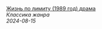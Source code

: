 <!--2024-08-15 14:00:40-->
<div class="yb">
  <a class="nodecor" href="/posts.html?filmy/jizn_po_limitu_1989_god_drama">
    <img class="preview" data-videoid="kF5g3jOjxWg" src="https://i4.ytimg.com/vi/kF5g3jOjxWg/hqdefault.jpg" align="middle" alt="">
  </a>
  <div class="inlbl text">
    <a class="nodecor" href="/posts.html?filmy/jizn_po_limitu_1989_god_drama">Жизнь по лимиту (1989 год) драма</a><br>
    <i class="smaller2">Классика жанра</i><br>
    <i class="smaller3">2024-08-15</i>
  </div>
</div>
